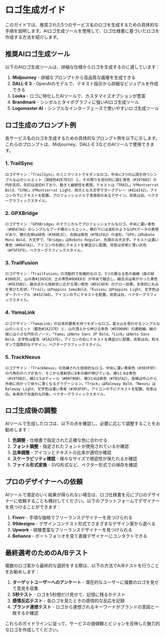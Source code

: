 # ロゴ生成ガイド

このガイドでは、推奨された5つのサービス名のロゴを生成するための具体的な手順を説明します。AIロゴ生成ツールを使用して、ロゴ仕様書に基づいたロゴを作成する方法を紹介します。

## 推奨AIロゴ生成ツール

以下のAIロゴ生成ツールは、詳細な仕様からロゴを生成するのに適しています：

1. **Midjourney** - 詳細なプロンプトから高品質な画像を生成できる
2. **DALL-E 3** - OpenAIのモデルで、テキスト指示から詳細なビジュアルを作成できる
3. **Looka** - ロゴに特化したAIツールで、カスタマイズオプションが豊富
4. **Brandmark** - シンボルとタイポグラフィに強いAIロゴ生成ツール
5. **Logomaster AI** - シンプルなインターフェースで使いやすいロゴ生成ツール

## ロゴ生成のプロンプト例

各サービス名のロゴを生成するための具体的なプロンプト例を以下に示します。これらのプロンプトは、Midjourney、DALL-E 3などのAIツールで使用できます。

### 1. TrailSync

```
ロゴデザイン：「TrailSync」のミニマリストでモダンなロゴ。中央に3つの山頂を持つシンプルな山のシルエット（深緑色#2E7D32）と、その周りを部分的に囲む青色（#1976D2）の円形矢印。矢印は途切れており、動きと継続性を表現。テキストは「TRAIL」がMontserrat Bold、「SYNC」がMontserrat Light、両方とも大文字でダークグレー（#424242）。アイコンの下にテキストを配置。プロフェッショナルで清潔感のあるデザイン。背景は白。ベクターグラフィックスタイル。
```

### 2. GPXBridge

```
ロゴデザイン：「GPXBridge」のテクニカルでプロフェッショナルなロゴ。中央に濃い青色（#0D47A1）のシンプルなアーチ橋のシルエット。橋の下には波形のようなGPXデータの表現があり、橋の左側は緑色（#388E3C）、右側は紫色（#7B1FA2）の波形。「GPX」はRoboto Mono Bold、大文字で、「Bridge」はRoboto Regular、先頭のみ大文字。テキストは濃い青色（#0D47A1）。アイコンの右側にテキストを横並びに配置。背景は非常に薄い灰色（#F5F5F5）。ベクターグラフィックスタイル。
```

### 3. TrailFusion

```
ロゴデザイン：「TrailFusion」の流動的で有機的なロゴ。3つの異なる色の曲線（森の緑#388E3C、山の青#1565C0、土の茶色#8D6E63）が中央で融合し、融合点は紫がかった青色（#5E35B1）。融合点から放射状に広がる薄い紫色（#D1C4E9）のグロー効果。全体的に丸みを帯びた形状。「Trail」はPoppins SemiBold、「Fusion」はPoppins Light、文字色はダークパープル（#4527A0）。アイコンの下にテキストを配置。背景は白。ベクターグラフィックスタイル。
```

### 4. YamaLink

```
ロゴデザイン：「YamaLink」の日本的要素を持つモダンなロゴ。富士山を思わせるシンプルな山のシルエット（藍色#1A237E）と、山の頂上から伸びる朱色（#D50000）の連結線。線の端には小さな円形のノード。「Yama」はNoto Sans JP Bold、「Link」はNoto Sans Bold、文字色は藍色（#1A237E）。アイコンの右にテキストを横並びに配置。背景は白。和モダンで国際的なデザイン。ベクターグラフィックスタイル。
```

### 5. TrackNexus

```
ロゴデザイン：「TrackNexus」の洗練された技術的なロゴ。中央に濃い青紫色（#303F9F）の六角形のハブがあり、そこから放射状に6本の線が伸びている。線1と4は青色（#1976D2）、線2と5はティール（#00796B）、線3と6は紫色（#7B1FA2）。各線は中心から外側に向かって徐々に薄くなるグラデーション。「Track」はRaleway Bold、「Nexus」はRaleway Light、文字色は濃い青紫（#303F9F）。アイコンの下にテキストを配置。背景は白。未来的で先進的な印象。ベクターグラフィックスタイル。
```

## ロゴ生成後の調整

AIツールで生成したロゴは、以下の点を確認し、必要に応じて調整することをお勧めします：

1. **色調整** - 仕様書で指定された正確な色に合わせる
2. **フォント調整** - 指定されたフォントが使用されているか確認
3. **比率調整** - アイコンとテキストの比率が適切か確認
4. **スケーラビリティ確認** - 様々なサイズで視認性が保たれるか確認
5. **ファイル形式変換** - SVG形式など、ベクター形式での保存を確認

## プロのデザイナーへの依頼

AIツールで満足のいく結果が得られない場合は、ロゴ仕様書を元にプロのデザイナーに依頼することも検討してください。以下のプラットフォームでデザイナーを見つけることができます：

1. **Fiverr** - 手頃な価格でフリーランスデザイナーを見つけられる
2. **99designs** - デザインコンテスト形式でさまざまなデザイン案から選べる
3. **Upwork** - 経験豊富なフリーランスデザイナーを見つけられる
4. **Behance** - ポートフォリオを見て直接デザイナーにコンタクトできる

## 最終選考のためのA/Bテスト

複数のロゴ案から最終的な選択をする際は、以下の方法でA/Bテストを行うことをお勧めします：

1. **ターゲットユーザーへのアンケート** - 潜在的なユーザーに複数のロゴを見せて意見を収集
2. **5秒テスト** - ロゴを5秒間だけ見せて、記憶に残るかテスト
3. **感情反応テスト** - 各ロゴを見たときの感情的な反応を記録
4. **ブランド連想テスト** - ロゴから連想されるキーワードがブランドの意図と一致するか確認

これらのガイドラインに従って、サービスの価値観とビジョンを反映した魅力的なロゴを作成してください。